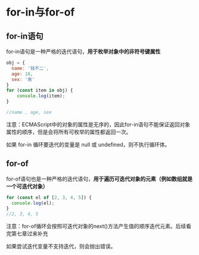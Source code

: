 # for-in与for-of

## for-in语句

for-in语句是一种严格的迭代语句，**用于枚举对象中的非符号键属性**

```js
obj = {
  name: '钱不二',
  age: 18,
  sex: '男'
}
for (const item in obj) {
    console.log(item);
}

//name , age, sex
```

注意：ECMAScript中的对象的属性是无序的，因此for-in语句不能保证返回对象属性的顺序，但是会将所有可枚举的属性都返回一次。

如果 for-in 循环要迭代的变量是 null 或 undefined，则不执行循环体。

## for-of

for-of语句也是一种严格的迭代语句，**用于遍历可迭代对象的元素（例如数组就是一个可迭代对象）**

```js
for (const el of [2, 3, 4, 5]) {
  console.log(el);
}
//2, 3, 4, 5
```

注意：for-of循环会按照可迭代对象的next()方法产生值的顺序迭代元素。后续看完第七章过来补充



如果尝试迭代变量不支持迭代，则会抛出错误。